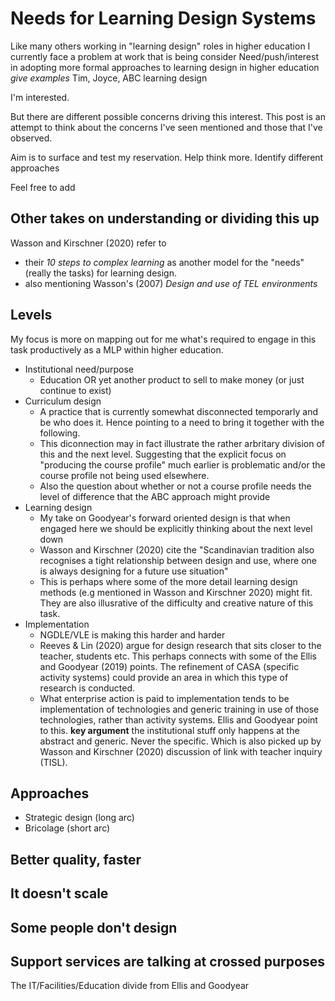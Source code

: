 # Needs for Learning Design Systems

Like many others working in "learning design" roles in higher education
I currently face a problem at work that is being consider
Need/push/interest in adopting more formal approaches to learning design in higher education
_give examples_ Tim, Joyce, ABC learning design 

I'm interested.

But there are different possible concerns driving this interest. This post is an attempt to think about the concerns I've seen mentioned and those that I've observed.  

Aim is to surface and test my reservation. Help think more. Identify different approaches

Feel free to add

## Other takes on understanding or dividing this up

Wasson and Kirschner (2020) refer to 

- their *10 steps to complex learning* as another model for the "needs" (really the tasks) for learning design.
- also mentioning Wasson's (2007) *Design and use of TEL environments*

## Levels

My focus is more on mapping out for me what's required to engage in this task productively as a MLP within higher education.

- Institutional need/purpose
  - Education OR yet another product to sell to make money (or just continue to exist)
- Curriculum design
  - A practice that is currently somewhat disconnected temporarly and be who does it. Hence pointing to a need to bring it together with the following.
  - This diconnection may in fact illustrate the rather arbritary division of this and the next level. Suggesting that the explicit focus on "producing the course profile" much earlier is problematic and/or the course profile not being used elsewhere.
  - Also the question about whether or not a course profile needs the level of difference that the ABC approach might provide
- Learning design 
  - My take on Goodyear's forward oriented design is that when engaged here we should be explicitly thinking about the next level down
  - Wasson and Kirschner (2020) cite the "Scandinavian tradition also recognises a tight relationship between design and use, where one is always designing for a future use situation"
  - This is perhaps where some of the more detail learning design methods (e.g mentioned in Wasson and Kirschner 2020) might fit. They are also illusrative of the difficulty and creative nature of this task.
- Implementation
  - NGDLE/VLE is making this harder and harder
  - Reeves & Lin (2020) argue for design research that sits closer to the teacher, students etc.  This perhaps connects with some of the Ellis and Goodyear (2019) points. The refinement of CASA (specific activity systems) could provide an area in which this type of research is conducted.
  - What enterprise action is paid to implementation tends to be implementation of technologies and generic training in use of those technologies, rather than activity systems. Ellis and Goodyear point to this. **key argument** the institutional stuff only happens at the abstract and generic. Never the specific. Which is also picked up by Wasson and Kirschner (2020) discussion of link with teacher inquiry (TISL).

## Approaches

- Strategic design (long arc)
- Bricolage (short arc)


## Better quality, faster


## It doesn't scale 

## Some people don't design 


## Support services are talking at crossed purposes

The IT/Facilities/Education divide from Ellis and Goodyear


